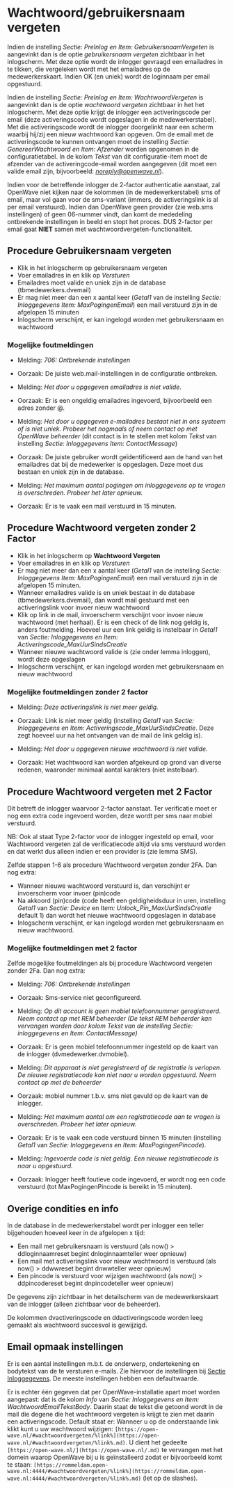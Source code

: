 # Wachtwoord/gebruikersnaam vergeten

Indien de instelling _Sectie: PreInlog en Item: GebruikersnaamVergeten_ is aangevinkt dan is de optie _gebruikersnaam vergeten_ zichtbaar in het inlogscherm. Met deze optie wordt de inlogger gevraagd een emailadres in te tikken, die vergeleken wordt met het emailadres op de medewerkerskaart. Indien OK (en uniek) wordt de loginnaam per email opgestuurd.

Indien de instelling _Sectie: PreInlog en Item: WachtwoordVergeten_ is aangevinkt dan is de optie _wachtwoord vergeten_ zichtbaar in het het inlogscherm. Met deze optie krijgt de inlogger een activeringscode per email (deze activeringscode wordt opgeslagen in de medewerkerstabel). Met die activeringscode wordt de inlogger doorgelinkt naar een scherm waarbij hij/zij een nieuw wachtwoord kan opgeven. Om de email met de activeringscode te kunnen ontvangen moet de instelling _Sectie: GenereerWachtwoord en Item: Afzender_ worden opgenomen in de configuratietabel. In de kolom _Tekst_ van dit configuratie-item moet de afzender van de activeringcode-email worden aangegeven (dit moet een valide email zijn, bijvoorbeeld: _<noreply@openwave.nl>_).

Indien voor de betreffende inlogger de 2-factor authenticatie aanstaat, zal OpenWave niet kijken naar de kolommen (in de medewerkerstabel) sms of email, maar vol gaan voor de sms-variant (immers, de activeringslink is al per email verstuurd). Indien dan OpenWave geen provider (zie web.sms instellingen) of geen 06-nummer vindt, dan komt de mededeling ontbrekende instellingen in beeld en stopt het proces.
DUS 2-factor per email gaat **NIET** samen met wachtwoordvergeten-functionaliteit.

## Procedure Gebruikersnaam vergeten

- Klik in het inlogscherm op gebruikersnaam vergeten
- Voer emailadres in en klik op _Versturen_
- Emailadres moet valide en uniek zijn in de database (tbmedewerkers.dvemail)
- Er mag niet meer dan een x aantal keer (_Getal1_ van de instelling _Sectie: Inloggegevens Item: MaxPogingenEmail_) een mail verstuurd zijn in de afgelopen 15 minuten
- Inlogscherm verschijnt, er kan ingelogd worden met gebruikersnaam en wachtwoord

### Mogelijke foutmeldingen

- Melding: _706: Ontbrekende instellingen_
- Oorzaak: De juiste web.mail-instellingen in de configuratie ontbreken.

- Melding: _Het door u opgegeven emailadres is niet valide._
- Oorzaak: Er is een ongeldig emailadres ingevoerd, bijvoorbeeld een adres zonder @.

- Melding: _Het door u opgegeven e-mailadres bestaat niet in ons systeem of is niet uniek. Probeer het nogmaals of neem contact op met OpenWave beheerder_ (dit contact is in te stellen met kolom _Tekst_ van instelling _Sectie: Inloggegevens Item: ContactMessage_)
- Oorzaak: De juiste gebruiker wordt geïdentificeerd aan de hand van het emailadres dat bij de medewerker is opgeslagen. Deze moet dus bestaan en uniek zijn in de database.

- Melding: _Het maximum aantal pogingen om inloggegevens op te vragen is overschreden. Probeer het later opnieuw._
- Oorzaak: Er is te vaak een mail verstuurd in 15 minuten.

## Procedure Wachtwoord vergeten zonder 2 Factor

- Klik in het inlogscherm op **Wachtwoord Vergeten**
- Voer emailadres in en klik op _Versturen_
- Er mag niet meer dan een x aantal keer (_Getal1_ van de instelling _Sectie: Inloggegevens Item: MaxPogingenEmail_) een mail verstuurd zijn in de afgelopen 15 minuten.
- Wanneer emailadres valide is en uniek bestaat in de database (tbmedewerkers.dvemail), dan wordt mail gestuurd met een activeringslink voor invoer nieuw wachtwoord
- Klik op link in de mail, invoerscherm verschijnt voor invoer nieuw wachtwoord (met herhaal). Er is een check of de link nog geldig is, anders foutmelding. Hoeveel uur een link geldig is instelbaar in _Getal1_ van _Sectie: Inloggegevens en Item: Activeringscode_MaxUurSindsCreatie_
- Wanneer nieuwe wachtwoord valide is (zie onder lemma inloggen), wordt deze opgeslagen
- Inlogscherm verschijnt, er kan ingelogd worden met gebruikersnaam en nieuw wachtwoord

### Mogelijke foutmeldingen zonder 2 factor

- Melding: _Deze activeringslink is niet meer geldig._
- Oorzaak: Link is niet meer geldig (instelling _Getal1_ van _Sectie: Inloggegevens en Item: Activeringscode_MaxUurSindsCreatie_. Deze zegt hoeveel uur na het ontvangen van de mail de link geldig is).

- Melding: _Het door u opgegeven nieuwe wachtwoord is niet valide._
- Oorzaak: Het wachtwoord kan worden afgekeurd op grond van diverse redenen, waaronder minimaal aantal karakters (niet instelbaar).

## Procedure Wachtwoord vergeten met 2 Factor

Dit betreft de inlogger waarvoor 2-factor aanstaat. Ter verificatie moet er nog een extra code ingevoerd worden, deze wordt per sms naar mobiel verstuurd.

NB: Ook al staat Type 2-factor voor de inlogger ingesteld op email, voor Wachtwoord vergeten zal de verificatiecode altijd via sms verstuurd worden en dat werkt dus alleen indien er een provider is (zie lemma SMS).

Zelfde stappen 1-6 als procedure Wachtwoord vergeten zonder 2FA. Dan nog extra:

- Wanneer nieuwe wachtwoord verstuurd is, dan verschijnt er invoerscherm voor invoer (pin)code
- Na akkoord (pin)code (code heeft een geldigheidsduur in uren, instelling _Getal1_ van _Sectie: Device_ en _Item: Unlock_Pin_MaxUurSindsCreatie_ default 1) dan wordt het nieuwe wachtwoord opgeslagen in database
- Inlogscherm verschijnt, er kan ingelogd worden met gebruikersnaam en nieuw wachtwoord.

### Mogelijke foutmeldingen met 2 factor

Zelfde mogelijke foutmeldingen als bij procedure Wachtwoord vergeten zonder 2Fa. Dan nog extra:

- Melding: _706: Ontbrekende instellingen_
- Oorzaak: Sms-service niet geconfigureerd.

- Melding: *Op dit account is geen mobiel telefoonnummer geregistreerd. Neem contact op met REM beheerder (De tekst REM beheerder kan vervangen worden door kolom *Tekst* van de instelling *Sectie: inloggegevens en Item: ContactMessage*)*
- Oorzaak: Er is geen mobiel telefoonnummer ingesteld op de kaart van de inlogger (dvmedewerker.dvmobiel).

- Melding: _Dit apparaat is niet geregistreerd of de registratie is verlopen. De nieuwe registratiecode kon niet naar u worden opgestuurd. Neem contact op met de beheerder_
- Oorzaak: mobiel nummer t.b.v. sms niet gevuld op de kaart van de inlogger.

- Melding: _Het maximum aantal om een registratiecode aan te vragen is overschreden. Probeer het later opnieuw._
- Oorzaak: Er is te vaak een code verstuurd binnen 15 minuten (instelling _Getal1_ van _Sectie: Inloggegevens en Item: MaxPogingenPincode_).

- Melding: _Ingevoerde code is niet geldig. Een nieuwe registratiecode is naar u opgestuurd._
- Oorzaak: Inlogger heeft foutieve code ingevoerd, er wordt nog een code verstuurd (tot MaxPogingenPincode is bereikt in 15 minuten).

## Overige condities en info

In de database in de medewerkerstabel wordt per inlogger een teller bijgehouden hoeveel keer in de afgelopen x tijd:

- Een mail met gebruikersnaam is verstuurd (als now() > ddloginnaamreset begint dnloginnaamteller weer opnieuw)
- Een mail met activeringslink voor nieuw wachtwoord is verstuurd (als now() > ddwwreset begint dnwwteller weer opnieuw)
- Een pincode is verstuurd voor wijzigen wachtwoord (als now() > ddpincodereset begint dnpincodeteller weer opnieuw)

De gegevens zijn zichtbaar in het detailscherm van de medewerkerskaart van de inlogger (alleen zichtbaar voor de beheerder).

De kolommen dvactiveringscode en ddactiveringscode worden leeg gemaakt als wachtwoord succesvol is gewijzigd.

## Email opmaak instellingen

Er is een aantal instellingen m.b.t. de onderwerp, ondertekening en bodytekst van de te versturen e-mails.
Zie hiervoor de instellingen bij [Sectie Inloggegevens](/docs/instellen_inrichten/configuratie/sectie_inloggegevens.md). De meeste instellingen hebben een defaultwaarde.

Er is echter één gegeven dat per OpenWave-installatie apart moet worden aangepast: dat is de kolom _Info_ van _Sectie: Inloggegevens en Item: WachtwoordEmailTekstBody_. Daarin staat de tekst die getoond wordt in de mail die degene die het wachtwoord vergeten is krijgt te zien met daarin een activeringscode. Default staat er: Wanneer u op de onderstaande link klikt kunt u uw wachtwoord wijzigen: `[https://open-wave.nl/#wachtwoordvergeten/%link%](https://open-wave.nl/#wachtwoordvergeten/%link%.md)`. U dient het gedeelte `[https://open-wave.nl/](https://open-wave.nl/.md)` te vervangen met het domein waarop OpenWave bij u is geïnstalleerd zodat er bijvoorbeeld komt te staan: `[https://rommeldam.open-wave.nl:4444/#wachtwoordvergeten/%link%](https://rommeldam.open-wave.nl:4444/#wachtwoordvergeten/%link%.md)` (let op de slashes).
